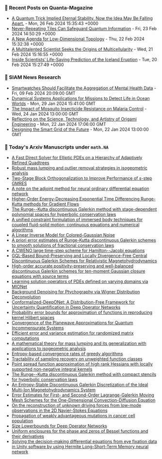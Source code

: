 ### 📝 Recent Posts on Quanta-Magazine
<!-- quanta starts -->
* <a href="https://www.quantamagazine.org/a-quantum-trick-implied-eternal-stability-now-its-falling-apart-20240226/">A Quantum Trick Implied Eternal Stability. Now the Idea May Be Falling Apart.</a> - Mon, 26 Feb 2024 15:35:43 +0000
* <a href="https://www.quantamagazine.org/never-repeating-tiles-can-safeguard-quantum-information-20240223/">Never-Repeating Tiles Can Safeguard Quantum Information</a> - Fri, 23 Feb 2024 14:50:29 +0000
* <a href="https://www.quantamagazine.org/a-new-agenda-for-low-dimensional-topology-20240222/">A New Agenda for Low-Dimensional Topology</a> - Thu, 22 Feb 2024 15:32:38 +0000
* <a href="https://www.quantamagazine.org/a-multitalented-scientist-seeks-the-origins-of-multicellularity-20240221/">A Multitalented Scientist Seeks the Origins of Multicellularity</a> - Wed, 21 Feb 2024 15:16:55 +0000
* <a href="https://www.quantamagazine.org/inside-scientists-life-saving-prediction-of-the-iceland-eruption-20240220/">Inside Scientists’ Life-Saving Prediction of the Iceland Eruption</a> - Tue, 20 Feb 2024 15:27:49 +0000
<!-- quanta ends -->

### 📝 SIAM News Research
<!-- siam-news starts -->
* <a href="https://sinews.siam.org/Details-Page/smartwatches-should-facilitate-the-aggregation-of-mental-health-data">Smartwatches Should Facilitate the Aggregation of Mental Health Data</a> - Fri, 09 Feb 2024 20:09:00 GMT
* <a href="https://sinews.siam.org/Details-Page/dynamical-systems-applications-for-missions-to-detect-life-in-ocean-worlds">Dynamical Systems Applications for Missions to Detect Life in Ocean Worlds</a> - Mon, 29 Jan 2024 15:41:00 GMT
* <a href="https://sinews.siam.org/Details-Page/the-impact-of-mosquito-insecticide-resistance-on-malaria-control">The Impact of Mosquito Insecticide Resistance on Malaria Control</a> - Wed, 24 Jan 2024 13:00:00 GMT
* <a href="https://sinews.siam.org/Details-Page/reflecting-on-the-science-technology-and-artistry-of-origami-engineering">Reflecting on the Science, Technology, and Artistry of Origami Engineering</a> - Mon, 22 Jan 2024 17:06:00 GMT
* <a href="https://sinews.siam.org/Details-Page/designing-the-smart-grid-of-the-future">Designing the Smart Grid of the Future</a> - Mon, 22 Jan 2024 13:00:00 GMT
<!-- siam-news ends -->

### 📝 Today's Arxiv Manuscripts under ``math.NA``
<!-- arxiv-math-na starts -->
* <a href="https://arxiv.org/abs/2402.14936">A Fast Direct Solver for Elliptic PDEs on a Hierarchy of Adaptively Refined Quadtrees</a>
* <a href="https://arxiv.org/abs/2402.14956">Robust mass lumping and outlier removal strategies in isogeometric analysis</a>
* <a href="https://arxiv.org/abs/2402.15033">Two-Stage Block Orthogonalization to Improve Performance of $s$-step GMRES</a>
* <a href="https://arxiv.org/abs/2402.15141">A note on the adjoint method for neural ordinary differential equation network</a>
* <a href="https://arxiv.org/abs/2402.15142">Higher-Order Energy-Decreasing Exponential Time Differencing Runge-Kutta methods for Gradient Flows</a>
* <a href="https://arxiv.org/abs/2402.15150">The Runge--Kutta discontinuous Galerkin method with stage-dependent polynomial spaces for hyperbolic conservation laws</a>
* <a href="https://arxiv.org/abs/2402.15161">A unified constraint formulation of immersed body techniques for coupled fluid-solid motion: continuous equations and numerical algorithms</a>
* <a href="https://arxiv.org/abs/2402.15184">A Linear Inverse Model for Colored-Gaussian Noise</a>
* <a href="https://arxiv.org/abs/2402.15361">A priori error estimates of Runge-Kutta discontinuous Galerkin schemes to smooth solutions of fractional conservation laws</a>
* <a href="https://arxiv.org/abs/2402.15367">A CWENO large time-step scheme for Hamilton--Jacobi equations</a>
* <a href="https://arxiv.org/abs/2402.15437">GQL-Based Bound-Preserving and Locally Divergence-Free Central Discontinuous Galerkin Schemes for Relativistic Magnetohydrodynamics</a>
* <a href="https://arxiv.org/abs/2402.15446">High-order accurate positivity-preserving and well-balanced discontinuous Galerkin schemes for ten-moment Gaussian closure equations with source terms</a>
* <a href="https://arxiv.org/abs/2402.15097">Learning solution operators of PDEs defined on varying domains via MIONet</a>
* <a href="https://arxiv.org/abs/2402.15353">Background Denoising for Ptychography via Wigner Distribution Deconvolution</a>
* <a href="https://arxiv.org/abs/2402.15406">Conformalized-DeepONet: A Distribution-Free Framework for Uncertainty Quantification in Deep Operator Networks</a>
* <a href="https://arxiv.org/abs/2003.12801">Probability error bounds for approximation of functions in reproducing kernel Hilbert spaces</a>
* <a href="https://arxiv.org/abs/2204.00994">Convergence of the Planewave Approximations for Quantum Incommensurate Systems</a>
* <a href="https://arxiv.org/abs/2207.06342">Efficient error and variance estimation for randomized matrix computations</a>
* <a href="https://arxiv.org/abs/2212.03614">A mathematical theory for mass lumping and its generalization with applications to isogeometric analysis</a>
* <a href="https://arxiv.org/abs/2304.13332">Entropy-based convergence rates of greedy algorithms</a>
* <a href="https://arxiv.org/abs/2304.14169">Tractability of sampling recovery on unweighted function classes</a>
* <a href="https://arxiv.org/abs/2307.03349">Point spread function approximation of high rank Hessians with locally supported non-negative integral kernels</a>
* <a href="https://arxiv.org/abs/2307.06471">The Runge--Kutta discontinuous Galerkin method with compact stencils for hyperbolic conservation laws</a>
* <a href="https://arxiv.org/abs/2402.14615">An Entropy-Stable Discontinuous Galerkin Discretization of the Ideal Multi-Ion Magnetohydrodynamics System</a>
* <a href="https://arxiv.org/abs/2402.14691">Error Estimates for First- and Second-Order Lagrange-Galerkin Moving Mesh Schemes for the One-Dimensional Convection-Diffusion Equation</a>
* <a href="https://arxiv.org/abs/2208.00541">On the reconstruction of unknown driving forces from low-mode observations in the 2D Navier-Stokes Equations</a>
* <a href="https://arxiv.org/abs/2302.06573">Propagation of weakly advantageous mutations in cancer cell population</a>
* <a href="https://arxiv.org/abs/2308.06338">Size Lowerbounds for Deep Operator Networks</a>
* <a href="https://arxiv.org/abs/2402.06956">Uniform enclosures for the phase and zeros of Bessel functions and their derivatives</a>
* <a href="https://arxiv.org/abs/2402.13027">Solving the decision-making differential equations from eye fixation data in Unity software by using Hermite Long-Short-Term Memory neural network</a>
<!-- arxiv-math-na ends -->
